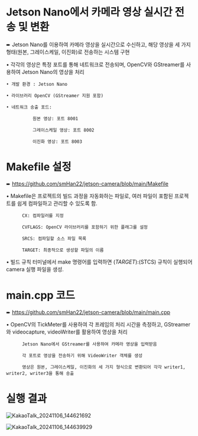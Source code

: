 # Jetson Nano에서 카메라 영상 실시간 전송 및 변환

➨ Jetson Nano를 이용하여 카메라 영상을 실시간으로 수신하고, 해당 영상을 세 가지 형태(원본, 그레이스케일, 이진화)로 전송하는 시스템 구현

• 각각의 영상은 특정 포트를 통해 네트워크로 전송되며, OpenCV와 GStreamer를 사용하여 Jetson Nano의 영상을 처리

```
• 개발 환경 : Jetson Nano
  
• 라이브러리 OpenCV (GStreamer 지원 포함)
  
• 네트워크 송출 포드:
  
          원본 영상: 포트 8001
  
          그레이스케일 영상: 포트 8002
  
          이진화 영상: 포트 8003
```


# Makefile 설정
➨ https://github.com/smHan22/jetson-camera/blob/main/Makefile
  
• Makefile은 프로젝트의 빌드 과정을 자동화하는 파일로, 여러 파일이 포함된 프로젝트를 쉽게 컴파일하고 관리할 수 있도록 함.

          CX: 컴파일러를 지정
  
          CVFLAGS: OpenCV 라이브러리를 포함하기 위한 플래그를 설정
  
          SRCS: 컴파일할 소스 파일 목록
  
          TARGET: 최종적으로 생성할 파일의 이름
            

• 빌드 규칙
    터미널에서 make 명령어를 입력하면 $(TARGET):$(STCS) 규칙이 실행되어 camera 실행 파일을 생성.





# main.cpp 코드
➨ https://github.com/smHan22/jetson-camera/blob/main/main.cpp

• OpenCV의 TickMeter를 사용하여 각 프레임의 처리 시간을 측정하고, GStreamer와 videocapture, videoWriter를 활용하여 영상을 처리

          Jetson Nano에서 GStreamer를 사용하여 카메라 영상을 입력받음
          
          각 포트로 영상을 전송하기 위해 VideoWriter 객체를 생성
          
          영상은 원본, 그레이스케일, 이진화의 세 가지 형식으로 변환되어 각각 writer1, writer2, writer3을 통해 송출


# 실행 결과

![KakaoTalk_20241106_144621692](https://github.com/user-attachments/assets/102dca33-c7e0-4e06-8e3f-121279bc23c1)


![KakaoTalk_20241106_144639929](https://github.com/user-attachments/assets/85a8c6fd-b413-42a8-9c3d-bd568d4bfd0c)



    
